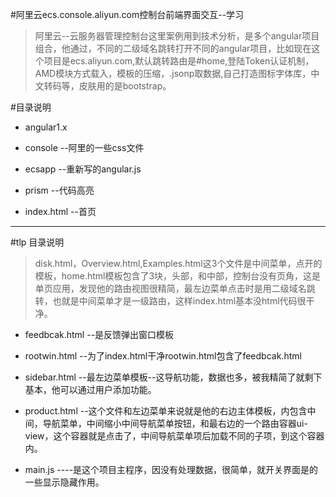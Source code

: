 #阿里云ecs.console.aliyun.com控制台前端界面交互--学习

> 阿里云--云服务器管理控制台这里案例用到技术分析，是多个angular项目组合，他通过，不同的二级域名跳转打开不同的angular项目，比如现在这个项目是ecs.aliyun.com,默认跳转路由是#home,登陆Token认证机制，AMD模块方式载入，模板的压缩，.jsonp取数据,自己打造图标字体库，中文转码等，皮肤用的是bootstrap。


#目录说明

* angular1.x

* console  --阿里的一些css文件

* ecsapp  --重新写的angular.js

* prism   --代码高亮

* index.html --首页

<hr/>

#tlp 目录说明

> disk.html，Overview.html,Examples.html这3个文件是中间菜单，点开的模板，home.html模板包含了3块，头部，和中部，控制台没有页角，这是单页应用，发现他的路由视图很精简，最左边菜单点击时是用二级域名跳转，也就是中间菜单才是一级路由，这样index.html基本没html代码很干净。

* feedbcak.html --是反馈弹出窗口模板

* rootwin.html  --为了index.html干净rootwin.html包含了feedbcak.html

* sidebar.html  --最左边菜单模板--这导航功能，数据也多，被我精简了就剩下基本，他可以通过用户添加功能。


* product.html  --这个文件和左边菜单来说就是他的右边主体模板，内包含中间，导航菜单，中间缩小中间导航菜单按钮，和最右边的一个路由容器ui-view，这个容器就是点击了，中间导航菜单项后加载不同的子项，到这个容器内。

* main.js ----是这个项目主程序，因没有处理数据，很简单，就开关界面是的一些显示隐藏作用。
